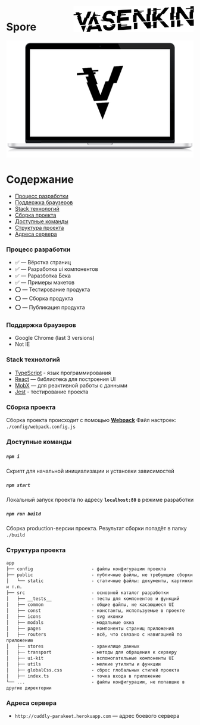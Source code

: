 <a href="https://github.com/n-vasenkin">
    <img src="public/static/images/logo.png" alt="Vasenkin" title="Vasenkin" align="right" height="70" />
</a>

Spore
======================

<p align="center">
  <img src="public/static/images/dashboard.png" alt="Screenshot" />
</p>

# Содержание

* [Процесс разработки](#process)
* [Поддержка браузеров](#browser)
* [Staсk технологий](#stack)
* [Сборка проекта](#build)
* [Доступные команды](#command)
* [Структура проекта](#structure)
* [Адреса сервера](#servers)

<a name="process"></a>
### Процесс разработки
* ✅ — Вёрстка страниц
* ✅ —   Разработка ui компонентов
* ✅ — Раразботка Бека 
* ✅ — Примеры макетов
* ⭕ —  Тестирование продукта
* ⭕ —  Сборка продукта
* ⭕ —  Публикация продукта

<a name="browser"></a>
### Поддержка браузеров
* Google Chrome (last 3 versions) 
* Not IE

<a name="stack"></a>
### Staсk технологий
* [TypeScript](https://www.typescriptlang.org) - язык программирования
* [React](https://reactjs.org) — библиотека для построения UI
* [MobX](https://mobx.js.org) — для реактивной работы с данными
* [Jest](https://jestjs.io/docs/en/getting-started.html) - тестирование проекта

<a name="build"></a>
### Сборка проекта
Сборка проекта происходит с помощью **[Webpack](https://webpack.js.org)**
Файл настроек: `./config/webpack.config.js`

<a name="command"></a>
### Доступные команды

##### `npm i`
Скрипт для начальной инициализации и установки зависимостей

##### `npm start`
Локальный запуск проекта по адресу **`localhost:80`** в режиме разработки

##### `npm run build`
Сборка production-версии проекта. Результат сборки попадёт в папку `./build`

<a name="structure"></a>
### Структура проекта
```
app
├── config                      - файлы конфигурации проекта
├── public                      - публичные файлы, не требующие сборки
│   └── static                  - статичные файлы: документы, картинки и т.п.
├── src                         - основной каталог разработки
│   ├── __tests__               - тесты для компонентов и функций
│   ├── common                  - общие файлы, не касающиеся UI
│   ├── const                   - константы, используемые в проекте
│   ├── icons                   - svg иконки
│   ├── modals                  - модальные окна
│   ├── pages                   - компоненты страниц приложения
│   ├── routers                 - всё, что связано с навигацией по приложению
│   ├── stores                  - хранилище данных
│   ├── transport               - методы для обращения к серверу
│   ├── ui-kit                  - вспомогательные компоненты UI
│   ├── utils                   - мелкие утилиты и функции
│   ├── globalCss.css           - сброс глобальных стилей проекта
│   ├── index.ts                - точка входа в приложение
└── ...                         - файлы конфигурации, не попавшие в другие директории
```

<a name="servers"></a>
### Адреса сервера
* `http://cuddly-parakeet.herokuapp.com` — адрес боевого сервера